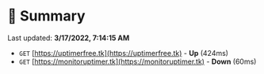 # 📖 Summary
Last updated: **3/17/2022, 7:14:15 AM**

- `GET` [https://uptimerfree.tk](https://uptimerfree.tk) - **Up** (424ms)
- `GET` [https://monitoruptimer.tk](https://monitoruptimer.tk) - **Down** (60ms)
